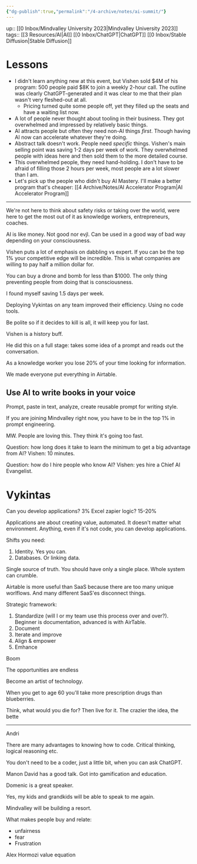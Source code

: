 ```yaml
---
{"dg-publish":true,"permalink":"/4-archive/notes/ai-summit/"}
---
```


up:: [[0 Inbox/Mindvalley University 2023\|Mindvalley University 2023]]
tags:: [[3 Resources/AI\|AI]] [[0 Inbox/ChatGPT\|ChatGPT]] [[0 Inbox/Stable Diffusion\|Stable Diffusion]]

# Lessons

- I didn't learn anything new at this event, but Vishen sold $4M of his program: 500 people paid $8K to join a weekly 2-hour call. The outline was clearly ChatGPT-generated and it was clear to me that their plan wasn't very fleshed-out at all.
	- Pricing turned quite some people off, yet they filled up the seats and have a waiting list now.
- A lot of people never thought about tooling in their business. They got overwhelmed and impressed by relatively basic things.
- AI attracts people but often they need non-AI things *first*. Though having AI now can accelerate whatever they're doing.
- Abstract talk doesn't work. People need *specific* things. Vishen's main selling point was saving 1-2 days per week of work. They overwhelmed people with ideas here and then sold them to the more detailed course.
- This overwhelmed people, they need hand-holding. I don't have to be afraid of filling those 2 hours per week, most people are a lot slower than I am.
- Let's pick up the people who didn't buy AI Mastery. I'll make a better program that's cheaper: [[4 Archive/Notes/AI Accelerator Program\|AI Accelerator Program]]

---

We're not here to think about safety risks or taking over the world, were here to get the most out of it as knowledge workers, entrepreneurs, coaches.

AI is like money. Not good nor evjl. Can be used in a good way of bad way depending on your consciousness.

Vishen puts a lot of emphasis on dabbling vs expert. If you can be the top 1% your competitive edge will be incredible. This is what companies are willing to pay half a million dollar for.

You can buy a drone and bomb for less than $1000. The only thing preventing people from doing that is consciousness.

I found myself saving 1.5 days per week.

Deploying Vykintas on any team improved their efficiency. Using no code tools.

Be polite so if it decides to kill is all, it will keep you for last.

Vishen is a history buff.

He did this on a full stage: takes some idea of a prompt and reads out the conversation.

As a knowledge worker you lose 20% of your time looking for information.

We made everyone put everything in Airtable.

## Use AI to write books in your voice
Prompt, paste in text, analyze, create reusable prompt for writing style.

If you are joining Mindvalley right now, you have to be in the top 1% in prompt engineering.

MW. People are loving this. They think it's going too fast.

Question: how long does it take to learn the minimum to get a big advantage from AI? Vishen: 10 minutes.

Question: how do I hire people who know AI? Vishen: yes hire a Chief AI Evangelist.

# Vykintas
Can you develop applications? 3%
Excel zapier logic? 15-20%

Applications are about creating value, automated. It doesn't matter what environment. Anything, even if it's not code, you can develop applications.

Shifts you need:
1. Identity. Yes you can.
2. Databases. Or linking data.

Single source of truth. You should have only a single place. Whole system can crumble. 

Airtable is more useful than SaaS because there are too many unique worlflows. And many different SaaS'es disconnect things.

Strategic framework:
1. Standardize (will I or my team use this process over and over?). Beginner is documentation, advanced is with AirTable.
2. Document
3. Iterate and improve
4. Align & empower
5. Emhance

Boom

The opportunities are endless

Become an artist of technology.

When you get to age 60 you'll take more prescription drugs than blueberries.

Think, what would you die for? Then live for it. The crazier the idea, the bette

---

Andri

There are many advantages to knowing how to code. Critical thinking, logical reasoning etc.

You don't need to be a coder, just a little bit, when you can ask ChatGPT.

Manon David has a good talk. Got into gamification and education.

Domenic is a great speaker.

Yes, my kids and grandkids will be able to speak to me again.

Mindvalley will be building a resort.

What makes people buy and relate:
- unfairness
- fear
- Frustration

Alex Hormozi value equation


